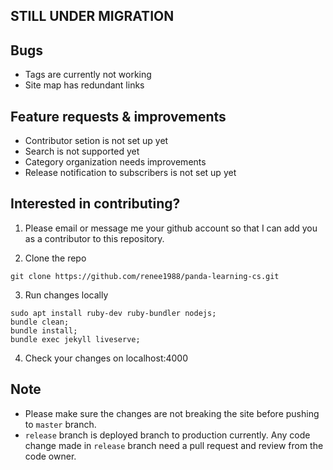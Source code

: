 ## STILL UNDER MIGRATION

## Bugs
- Tags are currently not working
- Site map has redundant links

## Feature requests & improvements
- Contributor setion is not set up yet
- Search is not supported yet
- Category organization needs improvements
- Release notification to subscribers is not set up yet

## Interested in contributing?

1. Please email or message me your github account so that I can add you as a contributor to this repository.

2. Clone the repo
```
git clone https://github.com/renee1988/panda-learning-cs.git
```

3. Run changes locally
```
sudo apt install ruby-dev ruby-bundler nodejs;
bundle clean;
bundle install;
bundle exec jekyll liveserve;
```

4. Check your changes on localhost:4000

## Note
- Please make sure the changes are not breaking the site before pushing to `master` branch.
- `release` branch is deployed branch to production currently. Any code change made in `release` branch need a pull request and review from the code owner.
